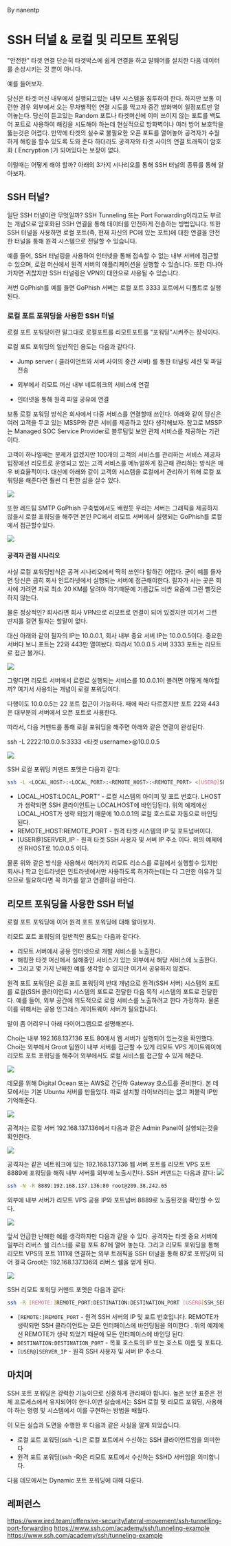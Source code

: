 By nanentp

# SSH 터널 & 로컬 및 리모트 포워딩
"안전한" 타겟 연결 단순히 타겟박스에 쉽게 연결을 하고 말웨어를 설치한 다음 데이터를 손상시키는 것 뿐이 아니다. 

예를 들어보자.

 당신은 타겟 머신 내부에서 실행되고있는 내부 시스템을 침투하여 한다. 하지만 보통 이런한 경우 외부에서 오는 무차별적인 연결 시도를 막고자 중간 방화벽이 일정포트만 열어놓는다. 당신이 듣고있는 Random 포트나 타겟머신에 이미 쓰이지 않는 포트를 백도어 포트로 사용하여 해킹을 시도해야 하는데 현실적으로 방화벽이나 여러 방어 보호막을 뚫는것은 어렵다. 만약에 타겟의 실수로 불필요한 오픈 포트를 열어놓아 공격자가 수월하게 해킹을 할수 있도록 도와 준다 하더라도 공격자와 타겟 사이의 연결 트래픽이 암호화 ( Encryption )가 되어있다는 보장이 없다. 

이럴때는 어떻게 해야 할까? 아래의 3가지 시나리오를 통해 SSH 터널의 종류를 통해 알아보자.

## SSH 터널? 
일단 SSH 터널이란 무엇일까? SSH Tunneling 또는 Port Forwarding이라고도 부르는 개념으로 암호화된 SSH 연결을 통해 데이터를 안전하게 전송하는 방법입니다. 또한 SSH 터널을 사용하면 로컬 포트(즉, 현재 자신의 PC에 있는 포트)에 대한 연결을 안전한 터널을 통해 원격 시스템으로 전달할 수 있습니다.

예를 들어, SSH 터널링을 사용하여 인터넷을 통해 접속할 수 없는 내부 서버에 접근할 수 있으며, 로컬 머신에서 원격 서버의 애플리케이션을 실행할 수 있습니다. 또한 더나아가자면 귀찮지만 SSH 터널링은 VPN의 대안으로 사용될 수 있습니다.

저번 GoPhish를 예를 들면 GoPhish 서버는 로컬 포트 3333 포트에서 디폴트로 실행된다.


### 로컬 포트 포워딩을 사용한 SSH 터널

로컬 포트 포워딩이란 말그대로 로컬포트를 리모트포트를 "포워딩"시켜주는 장식이다. 

로컬 포트 ​​포워딩의 일반적인 용도는 다음과 같다다.

* Jump server ( 클라이언트와 서버 사이의 중간 서버) 를 통한 터널링 세션 및 파일 전송

* 외부에서 리모트 머신 내부 네트워크의 서비스에 연결

*  인터넷을 통해 원격 파일 공유에 연결

보통 로컬 포워딩 방식은 회사에서 다중 서비스를 연결할때 쓰인다. 아래와 같이 당신은 여러 고객을 두고 있는 MSSP와 같은 서비를 제공하고 있다 생각해보자. 참고로 MSSP는 Managed SOC Service Provider로 블루팀및 보안 관제 서비스를 제공하는 기관이다.


고객이 하나일때는 문제가 없겠지만 100개의 고객의 서비스를 관리하는 서비스 제공자 입장에선 리모트로 운영되고 있는 고객 서비스를 메뉴얼하게 접근해 관리하는 방식은 매우 비효율적이다. 대신에 아래와 같이 고객의 시스템을 로컬에서 관리하기 위해 로컬 포워딩을 해준다면 훨씬 더 편한 삶을 살수 있다. 


![](../obsidian_resources/Pasted%20image%2020230423111452.png)


또한 레드팀 SMTP GoPhish 구축법에서도 배웠듯 우리는 서버는 그래픽을 제공하지 않을시 로컬 포워딩을 해주면 본인 PC에서 리모트 서버에서 실행되는 GoPhish를 로컬에서 접근할수있다.

![](../obsidian_resources/Pasted%20image%2020230423103555.png)



#### 공격자 관점 시나리오 

사실 로컬 포워딩방식은 공격 시나리오에서 딱히 쓰인다 말하긴 어렵다. 굳이 예를 들자면 당신은 급히 회사 인트라넷에서 실행되는 서버에 접근해야한다. 필자가 사는 곳은 회사에 가려면 차로 최소 20 KM를 달려야 하기때문에 기름값도 비싼 요즘에 그런 뻘짓은 하지 않는다. 

물론 정상적인? 회사라면 회사 VPN으로 리모트로 연결이 되어 있겠지만 여기서 그런 딴지를 걸면 필자는 할말이 없다.  

대신 아래와 같이 필자의 IP는 10.0.0.1, 회사 내부 중요 서버 IP는 10.0.0.5이다. 중요한 서버다 보니 포트는 22와 443만 열여놨다. 따라서 10.0.0.5 서버 3333 포트는 리모트로 접근 불가다.


![](../obsidian_resources/Pasted%20image%2020230423113146.png)



그렇다면 리모트 서버에서 로컬로 실행되는 서비스를 10.0.0.1이 볼려면 어떻게 해야할까? 여기서 사용되는 개념이 로컬 포워딩이다.

다행이도 10.0.0.5는 22 포트 접근이 가능하다. 때에 따라 다르겠지만 포트 22와 443은 대부분의 서버에서 오픈 포트로 사용한다. 

따라서, 다음 커맨드를 통해 로컬 포워딩을 해주면 아래와 같은 연결이 완성된다.

ssh -L 2222:10.0.0.5:3333 <타겟 username>@10.0.0.5

![](../obsidian_resources/Pasted%20image%2020230423121253.png)


SSH 로컬 포워딩 커맨드 포멧은 다음과 같다:

```sh 
ssh -L <LOCAL_HOST>:<LOCAL_PORT>:<REMOTE_HOST>:<REMOTE_PORT> <[USER@]SERVER_IP> 
```


* LOCAL_HOST:LOCAL_PORT" - 로컬 시스템의 아이피 및 포트 번호다. LHOST가 생략되면 SSH 클라이언트는 LOCALHOST에 바인딩된다. 위의 예제에선 LOCAL_HOST가 생략 되었기 때문에 10.0.0.1의 로컬 호스트로 자동으로 바인딩 된다.
* REMOTE_HOST:REMOTE_PORT - 원격 타겟 시스템의 IP 및 포트넘버이다.
* [USER@]SERVER_IP - 원격 타겟 SSH 사용자 및 서버 IP 주소 이다. 위의 예제에선 RHOST로 10.0.0.5 이다. 

물론 위와 같은 방식을 사용해서 여러가지 리모트 리소스를 로컬에서 실행할수 있지만 회사나 학교 인트라넷은 인트라넷에서만 사용하도록 허가하는데는 다 그만한 이유가 있으므로 필요하다면 꼭 허가를 맡고 연결하길 바란다.

## 리모트 포워딩을 사용한 SSH 터널

로컬 포트 포워딩에 이어 원격 포트 포워딩에 대해 알아보자.   

리모트 포트 ​​포워딩의 일반적인 용도는 다음과 같다다.

- 리모트 서버에서 공용 인터넷으로 개발 서비스를 노출한다.
- 해킹한 타겟 머신에서 실해중인 서비스가 있는 외부에서 해당 서비스에 노출한다.
- 그리고 몇 가지 난해한 예를 생각할 수 있지만 여기서 공유하지 않겠다.

원격 포트 포워딩은 로컬 포트 ​​포워딩의 반대 개념으로 원격(SSH 서버) 시스템의 포트를 로컬(SSH 클라이언트) 시스템의 포트로 전달한 다음 목적 시스템의 포트로 전달한다.  예를 들어, 외부 공간에 의도적으로 로컬 서비스를 노출하려고 한다 가정하자. 물론 이를 위해서는 공용 인그레스 게이트웨이 서버가 필요합니다.

말이 좀 어려우니 아래 다이어그램으로 설명해본다. 

Choi는 내부 192.168.137.136 포트 80에서 웹 서버가 실행되어 있는것을 확인했다. Choi는 외부에서 Groot 팀원이 내부 서버를 접근할 수 있게 리모트 VPS 게이트웨이에 리모트 포트 포워딩을 해주어 외부에서도 로컬 서비스를 접근할 수 있게 해준다. 

![](../obsidian_resources/Pasted%20image%2020230423152135.png)

데모를 위해 Digital Ocean 또는 AWS로 간단하 Gateway 호스트를 준비한다. 본 데모에서는 기본 Ubuntu 서버를 만들었다.  따로 설치할 라이브러리는 없고 퍼블릭 IP만 기억해준다.

![](../obsidian_resources/Pasted%20image%2020230422195639%201.png)

공격자는 로컬 서버 192.168.137.136에서 다음과 같은 Admin Panel이 실행되는것을 확인한다.

![](../obsidian_resources/Pasted%20image%2020230423150920.png)


공격자는 같은 네트워크에 있는 192.168.137.136 웹 서버 포트를 리모트 VPS 포트 8889에 포워딩을 해줘 내부 서버를 외부에 노출시킨다. SSH 커맨드는 다음과 같다:
![](../obsidian_resources/Pasted%20image%2020230423151213.png)

```sh 
ssh -N -R 8889:192.168.137.136:80 root@209.38.242.65
```

외부에 내부 서버가 리모트 VPS 공용 IP와 포트넘버 8889로 노출된것을 확인할 수 있다.

![](../obsidian_resources/Pasted%20image%2020230423151148.png)


앞서 언급한 난해한 예를 생각하자만 다음과 같을 수 있다. 공격자는 타겟 중요 서버에 일부러 리버스 쉘 리스너를 로컬 포트 87에 열어 놓는다. 그리고 리모트 포워딩을 통해 리모트 VPS의 포트 1111에 연결하는 외부 트래픽을 SSH 터널을 통해 87로 포워딩이 되어 결국 Groot는 192.168.137.136의 리버스 쉘을 얻게 된다. 

![](../obsidian_resources/Pasted%20image%2020230423154942.png)


SSH 리모트 포워딩 커맨드 포멧은 다음과 같다:

```sh
ssh -R [REMOTE:]REMOTE_PORT:DESTINATION:DESTINATION_PORT [USER@]SSH_SERVER
```


- `[REMOTE:]REMOTE_PORT` - 원격 SSH 서버의 IP 및 포트 번호입니다. REMOTE가 생략되면 SSH 클라이언트는 모든 인터페이스에 바인딩됨을 의미한다 . 위의 예제에선 REMOTE가 생략 되었기 때문에 모든 인터페이스에 바인딩 된다. 
- `DESTINATION:DESTINATION_PORT` - 목표 호스트의 IP 또는 호스트 이름 및 포트다.
- `[USER@]SERVER_IP` - 원격 SSH 사용자 및 서버 IP 주소다.


## 마치며
SSH 포트 포워딩은 강력한 기능이므로 신중하게 관리해야 합니다. 높은 보안 표준은 전체 프로세스에서 유지되어야 한다.이번 실습에서는 SSH 로컬 및 리모트 포워딩, 사용해야 하는 명령 및 시스템에서 이를 구현하는 방법을 배웠다.

이 모든 실습과 도면을 수행한 후 다음과 같은 사실을 알게 되었습니다.

- 로컬 포트 포워딩(ssh -L)은 로컬 포트에서 수신하는 SSH 클라이언트임을 의미한다
- 원격 포트 포워딩(ssh -R)은 리모트 포트에서 수신하는 SSHD 서버임을 의미합니다.

다음 데모에서는 Dynamic 포트 포워딩에 대해 다룬다.

## 레퍼런스
 https://www.ired.team/offensive-security/lateral-movement/ssh-tunnelling-port-forwarding
 https://www.ssh.com/academy/ssh/tunneling-example
 https://www.ssh.com/academy/ssh/tunneling-example
